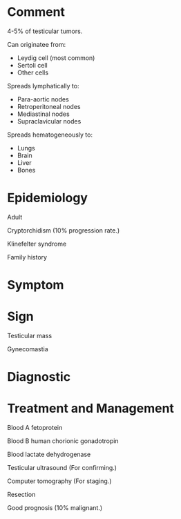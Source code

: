 # Comment

4-5% of testicular tumors.

Can originatee from:

- Leydig cell (most common)
- Sertoli cell
- Other cells

Spreads lymphatically to:

- Para-aortic nodes
- Retroperitoneal nodes
- Mediastinal nodes
- Supraclavicular nodes

Spreads hematogeneously to:

- Lungs
- Brain
- Liver
- Bones

# Epidemiology

Adult

Cryptorchidism
(10% progression rate.)

Klinefelter syndrome

Family history

# Symptom

# Sign

Testicular mass

Gynecomastia

# Diagnostic

# Treatment and Management

Blood A fetoprotein

Blood B human chorionic gonadotropin

Blood lactate dehydrogenase

Testicular ultrasound
(For confirming.)

Computer tomography
(For staging.)

Resection

Good prognosis
(10% malignant.)
